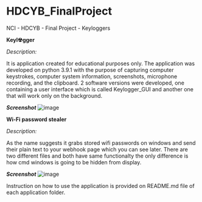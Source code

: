 # HDCYB_FinalProject
NCI - HDCYB - Final Project - Keyloggers

**Keyl☢gger**

*Description:*

It is application created for educational purposes only.
The application was developed on python 3.9.1 with the purpose of capturing computer keystrokes, computer system information, screenshots, microphone recording, and the clipboard.
2 software versions were developed, one containing a user interface which is called Keylogger_GUI and another one that will work only on the background.

***Screenshot***
![image](https://user-images.githubusercontent.com/37224519/145714079-46f310b3-9ca1-4c43-94b4-095bd2c19303.png)



**Wi-Fi password stealer**

*Description:*

As the name suggests it grabs stored wifi passwords on windows and send their plain text to your webhook page which you can see later. There are two different files and both have same functionalty the only difference is how cmd windows is going to be hidden from display.

***Screenshot***
![image](https://user-images.githubusercontent.com/37224519/145714234-e42ed52a-a21b-46ce-bc50-2d8859f0a567.png)

Instruction on how to use the application is provided on README.md file of each application folder.
